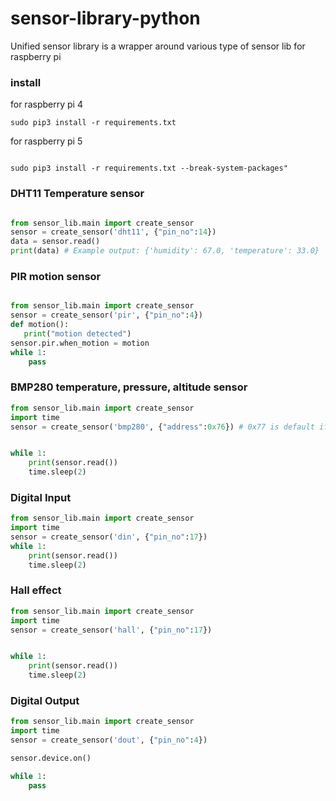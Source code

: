 # sensor-library-python
Unified sensor library is a wrapper around various type of sensor lib for raspberry pi

### install 

for raspberry pi 4

```
sudo pip3 install -r requirements.txt
```

for raspberry pi 5

```

sudo pip3 install -r requirements.txt --break-system-packages"

```

### DHT11 Temperature sensor 

```python

from sensor_lib.main import create_sensor
sensor = create_sensor('dht11', {"pin_no":14})
data = sensor.read()
print(data) # Example output: {'humidity': 67.0, 'temperature': 33.0}

```

### PIR motion sensor

```python

from sensor_lib.main import create_sensor
sensor = create_sensor('pir', {"pin_no":4})
def motion():
   print("motion detected")
sensor.pir.when_motion = motion
while 1:
    pass
```

### BMP280 temperature, pressure, altitude sensor

```python
from sensor_lib.main import create_sensor
import time
sensor = create_sensor('bmp280', {"address":0x76}) # 0x77 is default if address is not provided


while 1:
    print(sensor.read())
    time.sleep(2)
```

### Digital Input

```python
from sensor_lib.main import create_sensor
import time
sensor = create_sensor('din', {"pin_no":17})
while 1:
    print(sensor.read())
    time.sleep(2)
```

### Hall effect

```python
from sensor_lib.main import create_sensor
import time
sensor = create_sensor('hall', {"pin_no":17})


while 1:
    print(sensor.read())
    time.sleep(2)
```

### Digital Output

```python
from sensor_lib.main import create_sensor
import time
sensor = create_sensor('dout', {"pin_no":4})

sensor.device.on()

while 1:
    pass
```
